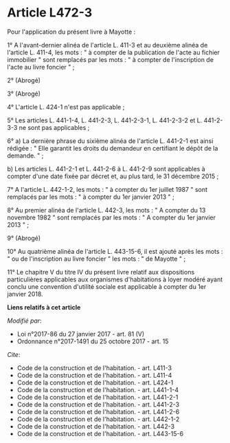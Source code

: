 # Article L472-3

Pour l'application du présent livre à Mayotte :

1° A l'avant-dernier alinéa de l'article L. 411-3 et au deuxième alinéa de l'article L. 411-4, les mots : " à compter de la
publication de l'acte au fichier immobilier " sont remplacés par les mots : " à compter de l'inscription de l'acte au livre
foncier " ;

2° (Abrogé)

3° (Abrogé)

4° L'article L. 424-1 n'est pas applicable ;

5° Les articles L. 441-1-4, L. 441-2-3, L. 441-2-3-1, L. 441-2-3-2 et L. 441-2-3-3 ne sont pas applicables ;

6° a) La dernière phrase du sixième alinéa de l'article L. 441-2-1 est ainsi rédigée : " Elle garantit les droits du
demandeur en certifiant le dépôt de la demande. " ;

b) Les articles L. 441-2-1 et L. 441-2-6 à L. 441-2-9 sont applicables à compter d'une date fixée par décret et, au plus
tard, le 31 décembre 2015 ;

7° A l'article L. 442-1-2, les mots : " à compter du 1er juillet 1987 " sont remplacés par les mots : " à compter du 1er
janvier 2013 " ;

8° Au premier alinéa de l'article L. 442-3, les mots : " A compter du 13 novembre 1982 " sont remplacés par les mots : " A
compter du 1er janvier 2013 " ;

9° (Abrogé)

10° Au quatrième alinéa de l'article L. 443-15-6, il est ajouté après les mots : " ou de l'inscription au livre foncier " les
mots : " de Mayotte " ;

11° Le chapitre V du titre IV du présent livre relatif aux dispositions particulières applicables aux organismes
d'habitations à loyer modéré ayant conclu une convention d'utilité sociale est applicable à compter du 1er janvier 2018.

**Liens relatifs à cet article**

_Modifié par_:

  - Loi n°2017-86 du 27 janvier 2017 - art. 81 (V)
  - Ordonnance n°2017-1491 du 25 octobre 2017 - art. 15

_Cite_:

  - Code de la construction et de l'habitation. - art. L411-3
  - Code de la construction et de l'habitation. - art. L411-4
  - Code de la construction et de l'habitation. - art. L424-1
  - Code de la construction et de l'habitation. - art. L441-1-4
  - Code de la construction et de l'habitation. - art. L441-2-1
  - Code de la construction et de l'habitation. - art. L441-2-3
  - Code de la construction et de l'habitation. - art. L441-2-6
  - Code de la construction et de l'habitation. - art. L442-1-2
  - Code de la construction et de l'habitation. - art. L442-3
  - Code de la construction et de l'habitation. - art. L443-15-6
